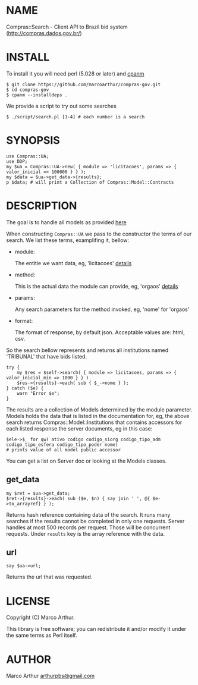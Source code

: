 # NAME

Compras::Search - Client API to Brazil bid system (http://compras.dados.gov.br/)

# INSTALL

To install it you will need perl (5.028 or later) and [cpanm](https://metacpan.org/pod/distribution/App-cpanminus/bin/cpanm)

    $ git clone https://github.com/marcoarthur/compras-gov.git
    $ cd compras-gov
    $ cpanm --installdeps .

We provide a script to try out some searches

    $ ./script/search.pl [1-4] # each number is a search 

# SYNOPSIS

    use Compras::UA;
    use DDP;
    my $ua = Compras::UA->new( { module => 'licitacoes', params => { valor_inicial => 100000 } } );
    my $data = $ua->get_data->{results};
    p $data; # will print a Collection of Compras::Model::Contracts

# DESCRIPTION

The goal is to handle all models as provided [here](http://compras.dados.gov.br/docs/home.html)

When constructing `Compras::UA` we pass to the constructor the terms of our search.
We list these terms, examplifing it, bellow:

- module:

    The entitie we want data, eg, 'licitacoes' [details](http://compras.dados.gov.br/docs/detalhe-licitacao.html)

- method:

    This is the actual data the module can provide, eg, 'orgaos' [details](http://compras.dados.gov.br/docs/licitacoes/v1/orgaos.html)

- params: 

    Any search parameters for the method invoked, eg, 'nome' for 'orgaos'

- format: 

    The format of response, by default json. Acceptable values are: html, csv.

So the search bellow represents and returns all institutions named 'TRIBUNAL' that have bids listed.

    try {
        my $res = $self->search( { module => licitacoes, params => { valor_inicial_min => 1000 } } )
        $res->{results}->each( sub { $_->nome } );
    } catch ($e) {
        warn "Error $e";
    }

The results are a collection of Models determined by the module parameter.
Models holds the data that is listed in the documentation for, eg, the above
search returns Compras::Model::Institutions that contains accessors for
each listed response the server documents, eg in this case:

    $ele->$_ for qw( ativo codigo codigo_siorg codigo_tipo_adm codigo_tipo_esfera codigo_tipo_poder nome)
    # prints value of all model public accessor

You can get a list on Server doc or looking at the Models classes.

## get\_data

    my $ret = $ua->get_data;
    $ret->{results}->each( sub ($e, $n) { say join ' ', @{ $e->to_arrayref} } );

Returns hash reference containing data of the search. It runs many searches if the results cannot be completed
in only one requests. Server handles at most 500 records per request. Those will
be concurrent requests. Under `results` key is the array reference with the
data.

## url

    say $ua->url;

Returns the url that was requested.

# LICENSE

Copyright (C) Marco Arthur.

This library is free software; you can redistribute it and/or modify
it under the same terms as Perl itself.

# AUTHOR

Marco Arthur <arthurpbs@gmail.com>
